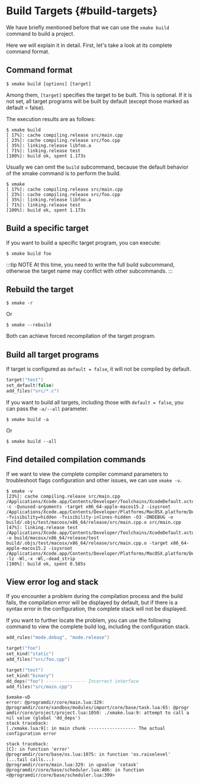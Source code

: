 # Build Targets {#build-targets}

We have briefly mentioned before that we can use the `xmake build` command to build a project.

Here we will explain it in detail. First, let's take a look at its complete command format.

## Command format

```console
$ xmake build [options] [target]
```

Among them, `[target]` specifies the target to be built. This is optional. If it is not set, all target programs will be built by default (except those marked as default = false).

The execution results are as follows:

```console
$ xmake build
[ 17%]: cache compiling.release src/main.cpp
[ 23%]: cache compiling.release src/foo.cpp
[ 35%]: linking.release libfoo.a
[ 71%]: linking.release test
[100%]: build ok, spent 1.173s
```

Usually we can omit the `build` subcommand, because the default behavior of the xmake command is to perform the build.

```console
$ xmake
[ 17%]: cache compiling.release src/main.cpp
[ 23%]: cache compiling.release src/foo.cpp
[ 35%]: linking.release libfoo.a
[ 71%]: linking.release test
[100%]: build ok, spent 1.173s
```

## Build a specific target

If you want to build a specific target program, you can execute:

```console
$ xmake build foo
```

:::tip NOTE
At this time, you need to write the full build subcommand, otherwise the target name may conflict with other subcommands.
:::

## Rebuild the target

```console
$ xmake -r
```

Or

```console
$ xmake --rebuild
```

Both can achieve forced recompilation of the target program.

## Build all target programs

If target is configured as `default = false`, it will not be compiled by default.

```lua
target("test")
set_default(false)
add_files("src/*.c")
```

If you want to build all targets, including those with `default = false`, you can pass the `-a/--all` parameter.

```console
$ xmake build -a
```

Or

```console
$ xmake build --all
```

## Find detailed compilation commands

If we want to view the complete compiler command parameters to troubleshoot flags configuration and other issues, we can use `xmake -v`.

```console
$ xmake -v
[23%]: cache compiling.release src/main.cpp
/Applications/Xcode.app/Contents/Developer/Toolchains/XcodeDefault.xctoolchain/usr/bin/clang -c -Qunused-arguments -target x86_64-apple-macos15.2 -isysroot /Applications/Xcode.app/Contents/Developer/Platforms/MacOSX.platform/Developer/SDKs/MacOSX15.2.sdk -fvisibility=hidden -fvisibility-inlines-hidden -O3 -DNDEBUG -o build/.objs/test/macosx/x86_64/release/src/main.cpp.o src/main.cpp
[47%]: linking.release test
/Applications/Xcode.app/Contents/Developer/Toolchains/XcodeDefault.xctoolchain/usr/bin/clang++ -o build/macosx/x86_64/release/test build/.objs/test/macosx/x86_64/release/src/main.cpp.o -target x86_64-apple-macos15.2 -isysroot /Applications/Xcode.app/Contents/Developer/Platforms/MacOSX.platform/Developer/SDKs/MacOSX15.2.sdk -lz -Wl,-x -Wl,-dead_strip
[100%]: build ok, spent 0.585s
```

## View error log and stack

If you encounter a problem during the compilation process and the build fails, the compilation error will be displayed by default, but if there is a syntax error in the configuration, the complete stack will not be displayed.

If you want to further locate the problem, you can use the following command to view the complete build log, including the configuration stack.

```lua
add_rules("mode.debug", "mode.release")

target("foo") 
set_kind("static") 
add_files("src/foo.cpp")

target("test") 
set_kind("binary") 
dd_deps("foo") --------------- Incorrect interface 
add_files("src/main.cpp")
```

```console
$xmake-vD
error: @programdir/core/main.lua:329: @programdir/core/sandbox/modules/import/core/base/task.lua:65: @progr
amdir/core/project/project.lua:1050: ./xmake.lua:9: attempt to call a nil value (global 'dd_deps')
stack traceback: 
[./xmake.lua:9]: in main chunk ------------------ The actual configuration error

stack traceback:
[C]: in function 'error'
@programdir/core/base/os.lua:1075: in function 'os.raiselevel'
(...tail calls...)
@programdir/core/main.lua:329: in upvalue 'cotask'
@programdir/core/base/scheduler.lua:406: in function <@programdir/core/base/scheduler.lua:399>
```
